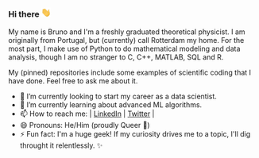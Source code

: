 ### Hi there <img src="https://github.com/kouniam/kouniam/blob/main/wave_emoji.gif" width="20px">

My name is Bruno and I'm a freshly graduated theoretical physicist. I am originally from Portugal, but (currently) call Rotterdam my home. 
For the most part, I make use of Python to do mathematical modeling and data analysis, though I am no stranger to C, C++, MATLAB, SQL and R. 

My (pinned) repositories include some examples of scientific coding that I have done. Feel free to ask me about it.

- 🔭 I’m currently looking to start my career as a data scientist.
- 🌱 I’m currently learning about advanced ML algorithms.
- 📫 How to reach me: | [LinkedIn](https://www.linkedin.com/in/kouniam/) | [Twitter](https://twitter.com/kyunull) |
- 😄 Pronouns: He/Him (proudly Queer :rainbow:)
- ⚡ Fun fact: I'm a huge geek! If my curiosity drives me to a topic, I'll dig throught it relentlessly. ✨
